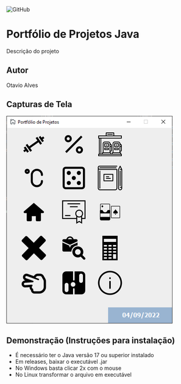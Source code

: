 ![GitHub](https://img.shields.io/github/license/otavioalves23/portfolio-java)
# Portfólio de Projetos Java
Descrição do projeto
## Autor
Otavio Alves
## Capturas de Tela
![tela](https://github.com/otavioalves23/portfolio-java/blob/main/img/PortfolioIMG.PNG)
## Demonstração (Instruções para instalação)
- É necessário ter o Java versão 17 ou superior instalado
- Em releases, baixar o executável .jar
- No Windows basta clicar 2x com o mouse
- No Linux transformar o arquivo em executável
